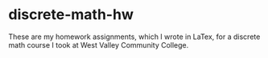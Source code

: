 # discrete-math-hw

These are my homework assignments, which I wrote in LaTex, for a discrete math course I took at West Valley Community College.
